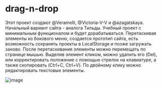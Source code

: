 # drag-n-drop

Этот проект создают @Veramelli, @Victoria-V-V и @azagatskaya. 
Начальный вариант сайта - аналога Тильды. Учебный проект с минимальным функционалом и будет дорабатываться. 
Перетаскивая элементы из бокового меню, создается прототип сайта, есть возможность сохранять проекты в LocalStorage и позже загружать заново. 
После перетаскивания элементы можно перемещать по странице мышью. Выделив элемент кликом, можно удалить его (Del), или
корректировать положение с помощью стрелок на клавиатуре, а также скопировать (Ctrl+C, Ctrl+V). По двойному клику можно редактировать текстовые элементы.

![image](https://user-images.githubusercontent.com/61882557/190850868-b912db0e-55c4-473b-af6c-d708f9d1bcc3.png)
